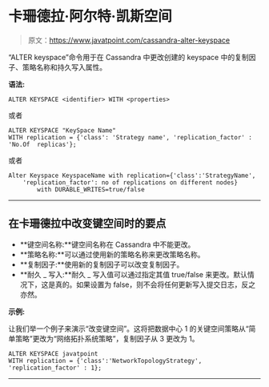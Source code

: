 # 卡珊德拉·阿尔特·凯斯空间

> 原文：<https://www.javatpoint.com/cassandra-alter-keyspace>

“ALTER keyspace”命令用于在 Cassandra 中更改创建的 keyspace 中的复制因子、策略名称和持久写入属性。

**语法:**

```
ALTER KEYSPACE <identifier> WITH <properties> 

```

或者

```
ALTER KEYSPACE "KeySpace Name"
WITH replication = {'class': 'Strategy name', 'replication_factor' : 'No.Of  replicas'}; 

```

或者

```
Alter Keyspace KeyspaceName with replication={'class':'StrategyName', 
	'replication_factor': no of replications on different nodes} 
    	with DURABLE_WRITES=true/false 

```

* * *

## 在卡珊德拉中改变键空间时的要点

*   **键空间名称:**键空间名称在 Cassandra 中不能更改。
*   **策略名称:**可以通过使用新的策略名称来更改策略名称。
*   **复制因子:**使用新的复制因子可以改变复制因子。
*   **耐久 _ 写入:**耐久 _ 写入值可以通过指定其值 true/false 来更改。默认情况下，这是真的。如果设置为 false，则不会将任何更新写入提交日志，反之亦然。

**示例:**

让我们举一个例子来演示“改变键空间”。这将把数据中心 1 的关键空间策略从“简单策略”更改为“网络拓扑系统策略”，复制因子从 3 更改为 1。

```
ALTER KEYSPACE javatpoint
WITH replication = {'class':'NetworkTopologyStrategy', 'replication_factor' : 1}; 

```

* * *